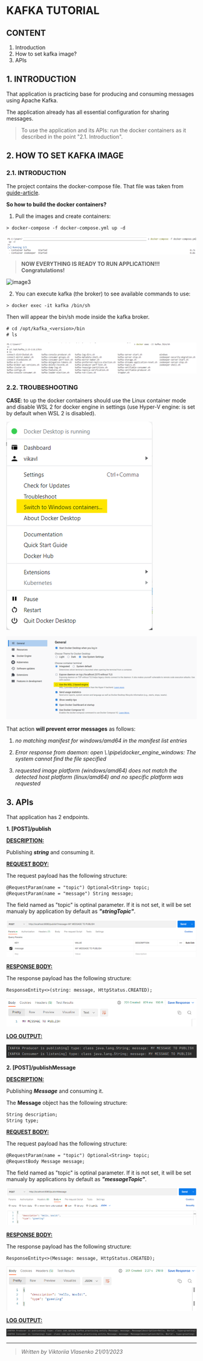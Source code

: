 # **KAFKA TUTORIAL**
## **CONTENT**
1. Introduction
2. How to set kafka image?
3. APIs

## **1. INTRODUCTION**

That application is practicing base for producing and consuming messages using Apache Kafka.

The application already has all essential configuration for sharing messages. 

> To use the application and its APIs: run the docker containers as it described in the point "2.1. Introduction".

## **2. HOW TO SET KAFKA IMAGE**

### **2.1. INTRODUCTION**
The project contains the docker-compose file. That file was taken from [guide-article](https://towardsdatascience.com/how-to-install-apache-kafka-using-docker-the-easy-way-4ceb00817d8b).

**So how to build the docker containers?**

1. Pull the images and create containers:
```
> docker-compose -f docker-compose.yml up -d
```
![image4](https://github.com/vikavl/spring-boot-tutorials/blob/main/kafka-string-json/src/main/resources/static/img4.png)

> **NOW EVERYTHING IS READY TO RUN APPLICATION!!! Congratulations!**

![image3](/src/main/resources/static/img3.png)

2. You can execute kafka (the broker) to see available commands to use:
```
> docker exec -it kafka /bin/sh
```
Then will appear the bin/sh mode inside the kafka broker.
```
# cd /opt/kafka_<version>/bin
# ls
```
![image5](https://github.com/vikavl/spring-boot-tutorials/blob/main/kafka-string-json/src/main/resources/static/img5.png)

### **2.2. TROUBESHOOTING**

**CASE**: to up the docker containers should use the Linux container mode and disable WSL 2 for docker engine in settings (use Hyper-V engine: is set by default when WSL 2 is disabled).

![image2](https://github.com/vikavl/spring-boot-tutorials/blob/main/kafka-string-json/src/main/resources/static/img2.png)

![image1](https://github.com/vikavl/spring-boot-tutorials/blob/main/kafka-string-json/src/main/resources/static/img1.png)

That action **will prevent error messages** as follows:

1. *no matching manifest for windows/amd64 in the manifest list entries*

2. *Error response from daemon: open \\.\pipe\docker_engine_windows: The system cannot find the file specified*

3. *requested image platform  (windows/amd64) does not match the detected host platform (linux/amd64) and no specific platform was requested*

## **3. APIs**
That application has 2 endpoints.

**1. [POST]/publish**

**<ins>DESCRIPTION:</ins>**

Publishing ***string*** and consuming it.

**<ins>REQUEST BODY:</ins>**

The request payload has the following structure:
```
@RequestParam(name = "topic") Optional<String> topic;
@RequestParam(name = "message") String message;
```
The field named as "topic" is optinal parameter. If it is not set, it will be set manualy by application by default as ***"stringTopic"***.

![image6](https://github.com/vikavl/spring-boot-tutorials/blob/main/kafka-string-json/src/main/resources/static/img6.png)

**<ins>RESPONSE BODY:</ins>**

The response payload has the following structure:
```
ResponseEntity<>(string: message, HttpStatus.CREATED);
```

![image8](https://github.com/vikavl/spring-boot-tutorials/blob/main/kafka-string-json/src/main/resources/static/img8.png)

**<ins>LOG OUTPUT:</ins>**

![image7](https://github.com/vikavl/spring-boot-tutorials/blob/main/kafka-string-json/src/main/resources/static/img7.png)

**2. [POST]/publishMessage**

**<ins>DESCRIPTION:</ins>**

Publishing ***Message*** and consuming it.

The **Message** object has the following structure:
```
String description;
String type;
```

**<ins>REQUEST BODY:</ins>**

The request payload has the following structure:
```
@RequestParam(name = "topic") Optional<String> topic;
@RequestBody Message message;
```
The field named as "topic" is optinal parameter. If it is not set, it will be set manualy by applications by default as ***"messageTopic"***.

![image9](https://github.com/vikavl/spring-boot-tutorials/blob/main/kafka-string-json/src/main/resources/static/img9.png)

**<ins>RESPONSE BODY:</ins>**

The response payload has the following structure:
```
ResponseEntity<>(Message: message, HttpStatus.CREATED);
```

![image10](https://github.com/vikavl/spring-boot-tutorials/blob/main/kafka-string-json/src/main/resources/static/img10.png)

**<ins>LOG OUTPUT:</ins>**

![image11](https://github.com/vikavl/spring-boot-tutorials/blob/main/kafka-string-json/src/main/resources/static/img11.png)


------

> *Written by Viktoriia Vlasenko 21/01/2023*
